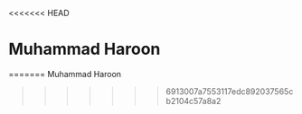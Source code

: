 <<<<<<< HEAD
# Muhammad Haroon
=======
Muhammad Haroon
>>>>>>> 6913007a7553117edc892037565cb2104c57a8a2
